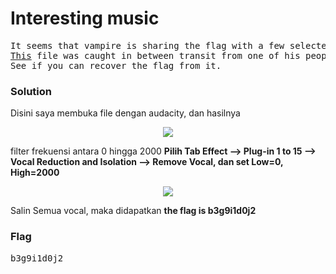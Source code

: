 <h1><b>Interesting music</h1></b>
<pre>
It seems that vampire is sharing the flag with a few selected people. 
<a href="http://static.beast.sdslabs.co/static/MUZ/skull">This</a> file was caught in between transit from one of his people to the other. 
See if you can recover the flag from it.
</pre>
<h3><b>Solution</b></h3>
<p>Disini saya membuka file dengan audacity, dan hasilnya</p>
<p align='center'>
  <img src="https://github.com/enomarozi/BackdoorCTF_Writeup/blob/master/Images/Interesting%20music1.jpg">
</p>
<p>filter frekuensi antara 0 hingga 2000 <b>Pilih Tab Effect --> Plug-in 1 to 15 --> Vocal Reduction and Isolation --> Remove Vocal, dan set Low=0, High=2000</b></p>
<p align='center'>
  <img src="https://github.com/enomarozi/BackdoorCTF_Writeup/blob/master/Images/Interesting%20music2.jpg">
</p>
<p>Salin Semua vocal, maka didapatkan <b>the flag is b3g9i1d0j2</b></p>
<h3><b>Flag</b></h3>
<pre>
b3g9i1d0j2
</pre>
